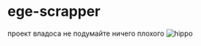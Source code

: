 # ege-scrapper
проект владоса не подумайте ничего плохого
![hippo](./Sergey_Simonov_ZhIZN_OKhOTNIKA_4.gif)
